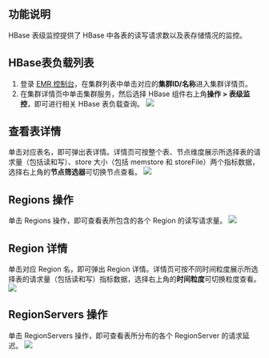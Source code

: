 ## 功能说明
HBase 表级监控提供了 HBase 中各表的读写请求数以及表存储情况的监控。 
## HBase表负载列表
1. 登录 [EMR 控制台](https://console.cloud.tencent.com/emr)，在集群列表中单击对应的**集群ID/名称**进入集群详情页。
2. 在集群详情页中单击集群服务，然后选择 HBase 组件右上角**操作 > 表级监控**，即可进行相关 HBase 表负载查询。
![](https://qcloudimg.tencent-cloud.cn/raw/a10a518079e131cdb560cf9ef5eeca12.png)

## 查看表详情
单击对应表名，即可弹出表详情。详情页可按整个表、节点维度展示所选择表的请求量（包括读和写）、store 大小（包括 memstore 和 storeFile）两个指标数据，选择右上角的**节点筛选器**可切换节点查看。
![](https://qcloudimg.tencent-cloud.cn/raw/f3cde20b1064b588a9c11dcf7e0c4376.png)

## Regions 操作
单击 Regions 操作，即可查看表所包含的各个 Region 的读写请求量。
![](https://qcloudimg.tencent-cloud.cn/raw/adb7df6210b5b6705006952124d1d8ad.png)

## Region 详情
单击对应 Region 名，即可弹出 Region 详情。详情页可按不同时间粒度展示所选择表的请求量（包括读和写）指标数据，选择右上角的**时间粒度**可切换粒度查看。
![](https://qcloudimg.tencent-cloud.cn/raw/2f612ca766c58528044acc1a2f061935.png)

## RegionServers 操作
单击 RegionServers 操作，即可查看表所分布的各个 RegionServer 的请求延迟。
![](https://qcloudimg.tencent-cloud.cn/raw/b3afa861e9917de2faeea21b300b38fe.png)
